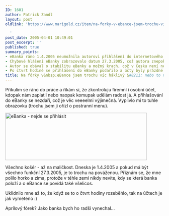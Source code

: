 ```yaml
---
ID: 1601
author: Patrick Zandl
layout: post
oldlink: 'https://www.marigold.cz/item/na-forky-v-ebance-jsem-trochu-vic-haklivy-nebo-to-nebyl-vtipek

  '
post_date: 2005-04-01 10:49:01
post_excerpt: ''
published: true
summary_points:
- eBanka ráno 1.4.2005 neumožnila autorovi přihlášení do internetového bankovnictví.
- Chybové hlášení eBanky zobrazovalo datum 27.3.2005, což autora znepokojilo.
- Autor se obával o stabilitu eBanky a možný krach, což v Česku není neobvyklé.
- Po čtvrt hodině se přihlášení do eBanky podařilo a účty byly prázdné.
title: Na fórky v&nbsp;eBance jsem trochu víc háklivý &#8211; nebo to nebyl vtípek?
---
```


<p>Přikulím se ráno do práce a říkám si, že zkontroluju firemní i osobní účet, kdopak nám zaplatil nebo naopak komupak udělám radost já. A přihlašování do eBanky se nezdaří, což je věc veeeelmi výjimečná. Vyplivlo mi to tuhle obrazovku (trochu jsem ji ořízl o postranní menu).</p>

<p><img src="/wp-content/uploads/20050401-ebanka-vtipek.jpg" alt="eBanka - nejde se příhlásit" width="450" height="150" /></p>

<p>Všechno košér - až na maličkost. Dneska je 1.4.2005 a pokud má být všechno funkční 27.3.2005, je to trochu na pováženou. Přiznám se, že mne polilo horko a zima, protože v téhle zemi nikdy nevíte, kdy se která banka položí a o eBance se povídá také všelicos. </p>

<p>Uklidnilo mne až to, že když se to o čtvrt hodiny rozeběhlo, tak na účtech je jak vymeteno :)</p>

<p>Aprílový fórek? Jako banka bych ho radši vynechal...
</p>